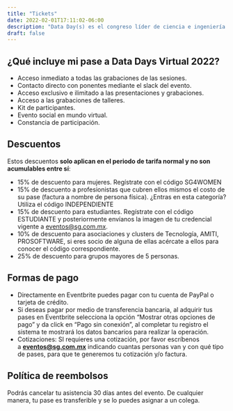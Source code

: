 ```yaml
---
title: "Tickets"
date: 2022-02-01T17:11:02-06:00
description: "Data Day(s) es el congreso líder de ciencia e ingeniería de datos en México con tres tracks: data MBA, hard core machine learning, e ingeniería de datos."
draft: false
---
```



<div style="text-align: center;">


<div id="eventbrite-widget-container-246788991517"></div>

<script src="https://www.eventbrite.com.mx/static/widgets/eb_widgets.js"></script>

<script type="text/javascript">
    var exampleCallback = function() {
        console.log('Pedido completo');
    };

    window.EBWidgets.createWidget({
        // Required
        widgetType: 'checkout',
        eventId: '246788991517',
        iframeContainerId: 'eventbrite-widget-container-246788991517',

        // Optional
        iframeContainerHeight: 425,  // Widget height in pixels. Defaults to a minimum of 425px if not provided
        onOrderComplete: exampleCallback  // Method called when an order has successfully completed
    });
</script>
</div>

<h2>¿Qué incluye mi pase a Data Days Virtual 2022?
</h2>
 
 * Acceso inmediato a todas las grabaciones de las sesiones.
 * Contacto directo con ponentes mediante el slack del evento.
 * Acceso exclusivo e ilimitado a las presentaciones y grabaciones.
 * Acceso a las grabaciones de talleres.
 * Kit de participantes.
 * Evento social en mundo virtual.
 * Constancia de participación.


<h2>Descuentos</h2>
<p>Estos descuentos <strong>solo aplican en el periodo de tarifa normal y no son acumulables entre sí</strong>:</p>

 * 15% de descuento para mujeres. Regístrate con el código SG4WOMEN
 * 15% de descuento a profesionistas que cubren ellos mismos el costo de su pase (factura a nombre de persona física). ¿Entras en esta categoría? Utiliza el código INDEPENDIENTE 
 * 15% de descuento para estudiantes. Regístrate con el código ESTUDIANTE y posteriormente envíanos la imagen de tu credencial vigente a eventos@sg.com.mx.
 * 10% de descuento para asociaciones y clusters de Tecnología, AMITI, PROSOFTWARE, si eres socio de alguna de ellas acércate a ellos para conocer el código correspondiente.
 * 25% de descuento para grupos mayores de 5 personas.

<h2>Formas de pago</h2>
<ul>
<li>Directamente en Eventbrite puedes pagar con tu cuenta de PayPal o tarjeta de crédito.</li>
<li>Si deseas pagar por medio de transferencia bancaria, al adquirir tus pases en Eventbrite selecciona la opción “Mostrar otras opciones de pago” y da click en “Pago sin conexión”, al completar tu registro el sistema te mostrará los datos bancarios para realizar la operación.</li>
<li>Cotizaciones: SI requieres una cotización, por favor escríbenos a&nbsp;<a href="mailto:eventos@sg.com.mx"><b>eventos@sg.com.mx</b></a>&nbsp;indicando cuantas personas van y con qué tipo de pases, para que te generemos tu cotización y/o factura.</li>
</ul>
<h2>Política de reembolsos</h2>
<p>Podrás cancelar tu asistencia 30 días antes del evento. De cualquier manera, tu pase es transferible y se lo puedes asignar a un colega.</p>

